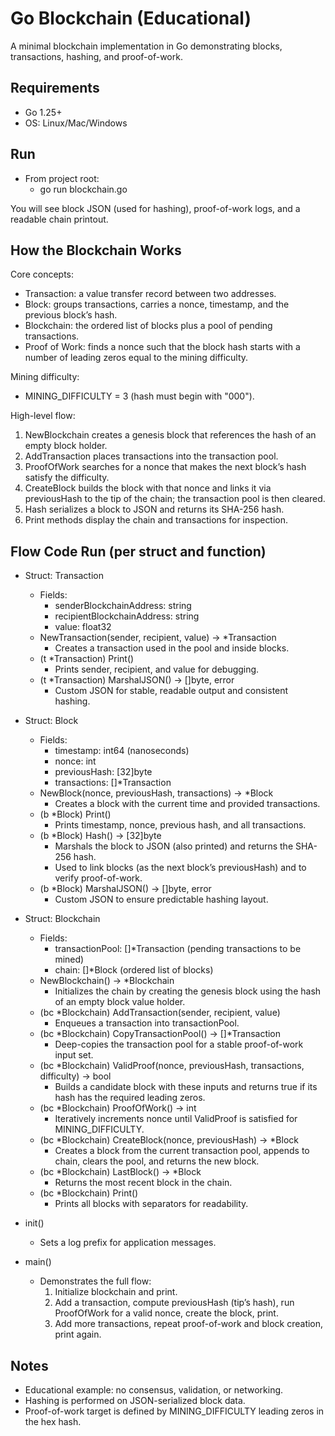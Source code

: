 # Go Blockchain (Educational)

A minimal blockchain implementation in Go demonstrating blocks, transactions, hashing, and proof-of-work.

## Requirements
- Go 1.25+
- OS: Linux/Mac/Windows

## Run
- From project root:
    - go run blockchain.go

You will see block JSON (used for hashing), proof-of-work logs, and a readable chain printout.

## How the Blockchain Works

Core concepts:
- Transaction: a value transfer record between two addresses.
- Block: groups transactions, carries a nonce, timestamp, and the previous block’s hash.
- Blockchain: the ordered list of blocks plus a pool of pending transactions.
- Proof of Work: finds a nonce such that the block hash starts with a number of leading zeros equal to the mining difficulty.

Mining difficulty:
- MINING_DIFFICULTY = 3 (hash must begin with "000").

High-level flow:
1) NewBlockchain creates a genesis block that references the hash of an empty block holder.
2) AddTransaction places transactions into the transaction pool.
3) ProofOfWork searches for a nonce that makes the next block’s hash satisfy the difficulty.
4) CreateBlock builds the block with that nonce and links it via previousHash to the tip of the chain; the transaction pool is then cleared.
5) Hash serializes a block to JSON and returns its SHA-256 hash.
6) Print methods display the chain and transactions for inspection.

## Flow Code Run (per struct and function)

- Struct: Transaction
    - Fields:
        - senderBlockchainAddress: string
        - recipientBlockchainAddress: string
        - value: float32
    - NewTransaction(sender, recipient, value) -> *Transaction
        - Creates a transaction used in the pool and inside blocks.
    - (t *Transaction) Print()
        - Prints sender, recipient, and value for debugging.
    - (t *Transaction) MarshalJSON() -> []byte, error
        - Custom JSON for stable, readable output and consistent hashing.

- Struct: Block
    - Fields:
        - timestamp: int64 (nanoseconds)
        - nonce: int
        - previousHash: [32]byte
        - transactions: []*Transaction
    - NewBlock(nonce, previousHash, transactions) -> *Block
        - Creates a block with the current time and provided transactions.
    - (b *Block) Print()
        - Prints timestamp, nonce, previous hash, and all transactions.
    - (b *Block) Hash() -> [32]byte
        - Marshals the block to JSON (also printed) and returns the SHA-256 hash.
        - Used to link blocks (as the next block’s previousHash) and to verify proof-of-work.
    - (b *Block) MarshalJSON() -> []byte, error
        - Custom JSON to ensure predictable hashing layout.

- Struct: Blockchain
    - Fields:
        - transactionPool: []*Transaction (pending transactions to be mined)
        - chain: []*Block (ordered list of blocks)
    - NewBlockchain() -> *Blockchain
        - Initializes the chain by creating the genesis block using the hash of an empty block value holder.
    - (bc *Blockchain) AddTransaction(sender, recipient, value)
        - Enqueues a transaction into transactionPool.
    - (bc *Blockchain) CopyTransactionPool() -> []*Transaction
        - Deep-copies the transaction pool for a stable proof-of-work input set.
    - (bc *Blockchain) ValidProof(nonce, previousHash, transactions, difficulty) -> bool
        - Builds a candidate block with these inputs and returns true if its hash has the required leading zeros.
    - (bc *Blockchain) ProofOfWork() -> int
        - Iteratively increments nonce until ValidProof is satisfied for MINING_DIFFICULTY.
    - (bc *Blockchain) CreateBlock(nonce, previousHash) -> *Block
        - Creates a block from the current transaction pool, appends to chain, clears the pool, and returns the new block.
    - (bc *Blockchain) LastBlock() -> *Block
        - Returns the most recent block in the chain.
    - (bc *Blockchain) Print()
        - Prints all blocks with separators for readability.

- init()
    - Sets a log prefix for application messages.

- main()
    - Demonstrates the full flow:
        1) Initialize blockchain and print.
        2) Add a transaction, compute previousHash (tip’s hash), run ProofOfWork for a valid nonce, create the block, print.
        3) Add more transactions, repeat proof-of-work and block creation, print again.

## Notes
- Educational example: no consensus, validation, or networking.
- Hashing is performed on JSON-serialized block data.
- Proof-of-work target is defined by MINING_DIFFICULTY leading zeros in the hex hash.